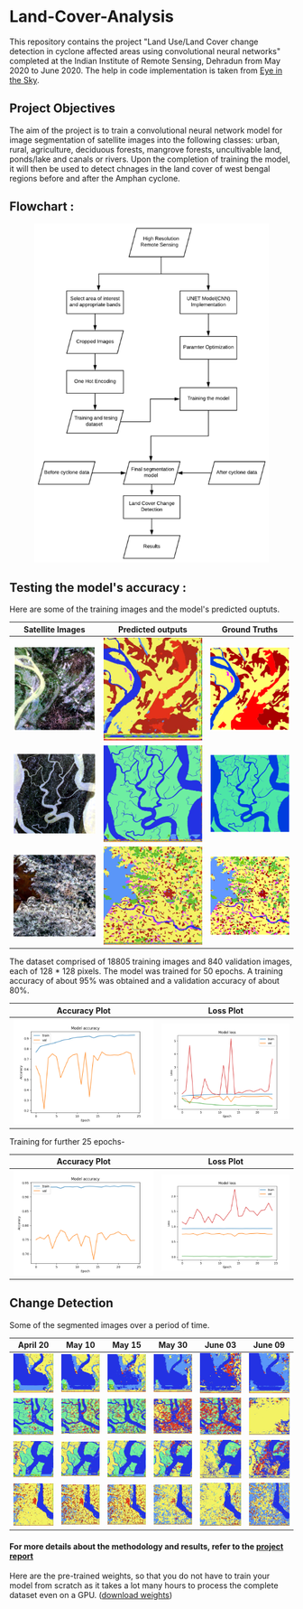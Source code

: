 # Land-Cover-Analysis

This repository contains the project "Land Use/Land Cover change detection in cyclone affected areas using convolutional neural networks" completed at the Indian Institute of Remote Sensing, Dehradun from May 2020 to June 2020. The help in code implementation is taken from [Eye in the Sky](https://github.com/manideep2510/eye-in-the-sky).

## Project Objectives

The aim of the project is to train a convolutional neural network model for image segmentation of satellite images into the following classes: urban, rural, agriculture, deciduous forests, mangrove forests, uncultivable land, ponds/lake and canals or rivers. Upon the completion of training the model, it will then be used to detect chnages in the land cover of west bengal regions before and after the Amphan cyclone.

## Flowchart :

<p align="center">
    <img src="images/flowchart.png" height=600 />
</p>

## Testing the model's accuracy :

Here are some of the training images and the model's predicted ouptuts.

|    Satellite Images    | Predicted outputs  |     Ground Truths     |
| :--------------------: | :----------------: | :-------------------: |
| ![](images/sat-2.png)  | ![](images/2.jpg)  | ![](images/gt-2.png)  |
| ![](images/sat-14.png) | ![](images/14.jpg) | ![](images/gt-14.png) |
| ![](images/sat-22.png) | ![](images/22.jpg) | ![](images/gt-22.png) |

The dataset comprised of 18805 training images and 840 validation images, each of 128 \* 128 pixels. The model was trained for 50 epochs.
A training accuracy of about 95% was obtained and a validation accuracy of about 80%.

|            Accuracy Plot             |            Loss Plot             |
| :----------------------------------: | :------------------------------: |
| ![](images/plots/Accuracy_Plot2.png) | ![](images/plots/Loss_Plot2.png) |

Training for further 25 epochs-

|            Accuracy Plot            |            Loss Plot            |
| :---------------------------------: | :-----------------------------: |
| ![](images/plots/Accuracy_Plot.png) | ![](images/plots/Loss_Plot.png) |

## Change Detection

Some of the segmented images over a period of time.

|          April 20           |           May 10            |           May 15            |           May 30            |           June 03           |           June 09           |
| :-------------------------: | :-------------------------: | :-------------------------: | :-------------------------: | :-------------------------: | :-------------------------: |
| ![](images/apr20/out2.jpg)  | ![](images/may10/out2.jpg)  | ![](images/may15/out2.jpg)  | ![](images/may30/out2.jpg)  | ![](images/jun03/out2.jpg)  | ![](images/jun09/out2.jpg)  |
| ![](images/apr20/out16.jpg) | ![](images/may10/out16.jpg) | ![](images/may15/out16.jpg) | ![](images/may30/out16.jpg) | ![](images/jun03/out16.jpg) | ![](images/jun09/out16.jpg) |
| ![](images/apr20/out17.jpg) | ![](images/may10/out17.jpg) | ![](images/may15/out17.jpg) | ![](images/may30/out17.jpg) | ![](images/jun03/out17.jpg) | ![](images/jun09/out17.jpg) | ! |
| ![](images/apr20/out25.jpg) | ![](images/may10/out25.jpg) | ![](images/may15/out25.jpg) | ![](images/may30/out25.jpg) | ![](images/jun03/out25.jpg) | ![](images/jun09/out25.jpg) | ! |

#### For more details about the methodology and results, refer to the [project report](Report.pdf)

Here are the pre-trained weights, so that you do not have to train your model from scratch as it takes a lot many hours to process the complete dataset even on a GPU. ([download weights](https://drive.google.com/file/d/1qlv8o4Uzrd3aYhBLhbwHbHBYO1sCE62S/view?usp=sharing))
